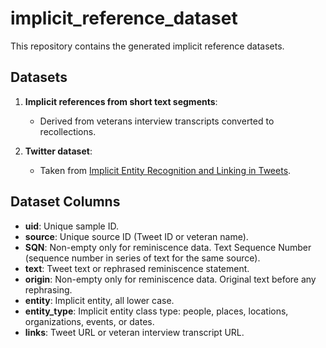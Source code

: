 # implicit_reference_dataset

This repository contains the generated implicit reference datasets.

## Datasets

1. **Implicit references from short text segments**:
   - Derived from veterans interview transcripts converted to recollections.

2. **Twitter dataset**:
   - Taken from [Implicit Entity Recognition and Linking in Tweets](https://github.com/HawreH/Implicit-Entity-Recognition-and-Linking-in-Tweets-Resources-and-Dataset).

## Dataset Columns

- **uid**: Unique sample ID.
- **source**: Unique source ID (Tweet ID or veteran name).
- **SQN**: Non-empty only for reminiscence data. Text Sequence Number (sequence number in series of text for the same source).
- **text**: Tweet text or rephrased reminiscence statement.
- **origin**: Non-empty only for reminiscence data. Original text before any rephrasing.
- **entity**: Implicit entity, all lower case.
- **entity_type**: Implicit entity class type: people, places, locations, organizations, events, or dates.
- **links**: Tweet URL or veteran interview transcript URL.

